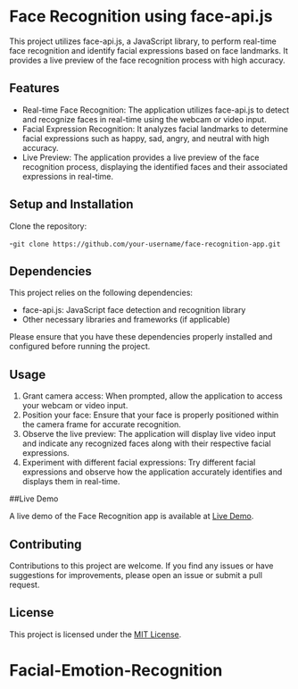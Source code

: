 # Face Recognition using face-api.js

This project utilizes face-api.js, a JavaScript library, to perform real-time face recognition and identify facial expressions based on face landmarks. It provides a live preview of the face recognition process with high accuracy.

## Features

- Real-time Face Recognition: The application utilizes face-api.js to detect and recognize faces in real-time using the webcam or video input.
- Facial Expression Recognition: It analyzes facial landmarks to determine facial expressions such as happy, sad, angry, and neutral with high accuracy.
- Live Preview: The application provides a live preview of the face recognition process, displaying the identified faces and their associated expressions in real-time.

## Setup and Installation

  Clone the repository:

  -```git clone https://github.com/your-username/face-recognition-app.git```

## Dependencies

This project relies on the following dependencies:

- face-api.js: JavaScript face detection and recognition library
- Other necessary libraries and frameworks (if applicable)

Please ensure that you have these dependencies properly installed and configured before running the project.

## Usage

1. Grant camera access: When prompted, allow the application to access your webcam or video input.
2. Position your face: Ensure that your face is properly positioned within the camera frame for accurate recognition.
3. Observe the live preview: The application will display live video input and indicate any recognized faces along with their respective facial expressions.
4. Experiment with different facial expressions: Try different facial expressions and observe how the application accurately identifies and displays them in real-time.

##Live Demo

A live demo of the Face Recognition app is available at [Live Demo]().

## Contributing

Contributions to this project are welcome. If you find any issues or have suggestions for improvements, please open an issue or submit a pull request.

## License

This project is licensed under the [MIT License](LICENSE).
# Facial-Emotion-Recognition
